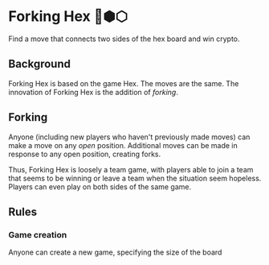 # Forking Hex 🔱⬢⬡
Find a move that connects two sides of the hex board and win crypto.

## Background
Forking Hex is based on the game Hex. The moves are the same. The innovation of Forking Hex is the addition of *forking*.

## Forking
Anyone (including new players who haven't previously made moves) can make a move on any *open* position. Additional moves can be made in response to any open position, creating forks.

Thus, Forking Hex is loosely a team game, with players able to join a team that seems to be winning or leave a team when the situation seem hopeless. Players can even play on both sides of the same game.

## Rules
### Game creation
Anyone can create a new game, specifying the size of the board
